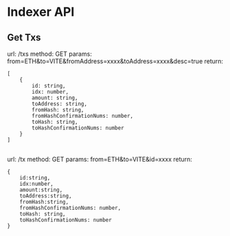 # Indexer API

## Get Txs

url: /txs
method: GET
params: from=ETH&to=VITE&fromAddress=xxxx&toAddress=xxxx&desc=true
return:

```
[
	{
		id: string,
		idx: number,
		amount: string,
		toAddress: string,
		fromHash: string,
		fromHashConfirmationNums: number, 
		toHash: string,
		toHashConfirmationNums: number
	}
]
```

##

url: /tx
method: GET
params: from=ETH&to=VITE&id=xxxx
return:

```
{
	id:string,
	idx:number,
	amount:string,
	toAddress:string,
	fromHash:string,
	fromHashConfirmationNums: number, 
	toHash: string,
	toHashConfirmationNums: number
}
```
